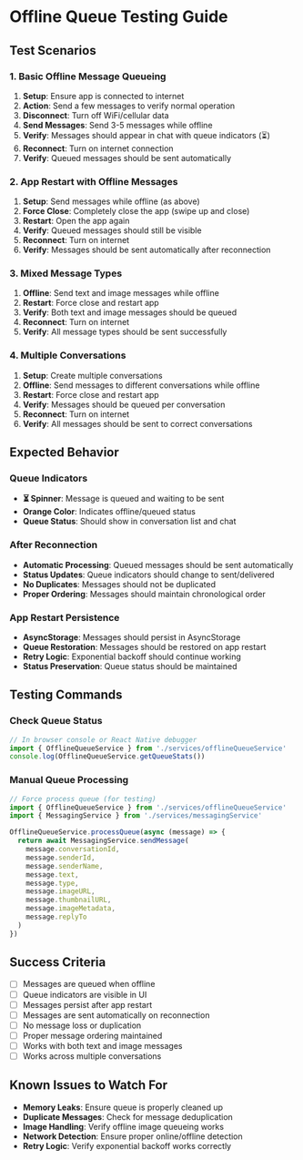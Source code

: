 # Offline Queue Testing Guide

## Test Scenarios

### 1. Basic Offline Message Queueing

1. **Setup**: Ensure app is connected to internet
2. **Action**: Send a few messages to verify normal operation
3. **Disconnect**: Turn off WiFi/cellular data
4. **Send Messages**: Send 3-5 messages while offline
5. **Verify**: Messages should appear in chat with queue indicators (⏳)
6. **Reconnect**: Turn on internet connection
7. **Verify**: Queued messages should be sent automatically

### 2. App Restart with Offline Messages

1. **Setup**: Send messages while offline (as above)
2. **Force Close**: Completely close the app (swipe up and close)
3. **Restart**: Open the app again
4. **Verify**: Queued messages should still be visible
5. **Reconnect**: Turn on internet
6. **Verify**: Messages should be sent automatically after reconnection

### 3. Mixed Message Types

1. **Offline**: Send text and image messages while offline
2. **Restart**: Force close and restart app
3. **Verify**: Both text and image messages should be queued
4. **Reconnect**: Turn on internet
5. **Verify**: All message types should be sent successfully

### 4. Multiple Conversations

1. **Setup**: Create multiple conversations
2. **Offline**: Send messages to different conversations while offline
3. **Restart**: Force close and restart app
4. **Verify**: Messages should be queued per conversation
5. **Reconnect**: Turn on internet
6. **Verify**: All messages should be sent to correct conversations

## Expected Behavior

### Queue Indicators

- **⏳ Spinner**: Message is queued and waiting to be sent
- **Orange Color**: Indicates offline/queued status
- **Queue Status**: Should show in conversation list and chat

### After Reconnection

- **Automatic Processing**: Queued messages should be sent automatically
- **Status Updates**: Queue indicators should change to sent/delivered
- **No Duplicates**: Messages should not be duplicated
- **Proper Ordering**: Messages should maintain chronological order

### App Restart Persistence

- **AsyncStorage**: Messages should persist in AsyncStorage
- **Queue Restoration**: Messages should be restored on app restart
- **Retry Logic**: Exponential backoff should continue working
- **Status Preservation**: Queue status should be maintained

## Testing Commands

### Check Queue Status

```javascript
// In browser console or React Native debugger
import { OfflineQueueService } from './services/offlineQueueService'
console.log(OfflineQueueService.getQueueStats())
```

### Manual Queue Processing

```javascript
// Force process queue (for testing)
import { OfflineQueueService } from './services/offlineQueueService'
import { MessagingService } from './services/messagingService'

OfflineQueueService.processQueue(async (message) => {
  return await MessagingService.sendMessage(
    message.conversationId,
    message.senderId,
    message.senderName,
    message.text,
    message.type,
    message.imageURL,
    message.thumbnailURL,
    message.imageMetadata,
    message.replyTo
  )
})
```

## Success Criteria

- [ ] Messages are queued when offline
- [ ] Queue indicators are visible in UI
- [ ] Messages persist after app restart
- [ ] Messages are sent automatically on reconnection
- [ ] No message loss or duplication
- [ ] Proper message ordering maintained
- [ ] Works with both text and image messages
- [ ] Works across multiple conversations

## Known Issues to Watch For

- **Memory Leaks**: Ensure queue is properly cleaned up
- **Duplicate Messages**: Check for message deduplication
- **Image Handling**: Verify offline image queueing works
- **Network Detection**: Ensure proper online/offline detection
- **Retry Logic**: Verify exponential backoff works correctly

